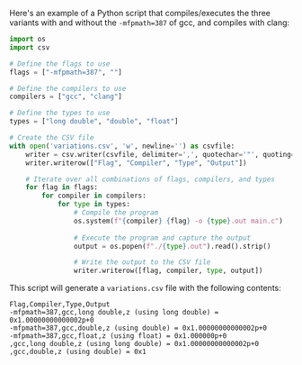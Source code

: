 
Here's an example of a Python script that compiles/executes the three variants with and without the `-mfpmath=387` of gcc, and compiles with clang:

```python
import os
import csv

# Define the flags to use
flags = ["-mfpmath=387", ""]

# Define the compilers to use
compilers = ["gcc", "clang"]

# Define the types to use
types = ["long double", "double", "float"]

# Create the CSV file
with open('variations.csv', 'w', newline='') as csvfile:
    writer = csv.writer(csvfile, delimiter=',', quotechar='"', quoting=csv.QUOTE_MINIMAL)
    writer.writerow(["Flag", "Compiler", "Type", "Output"])

    # Iterate over all combinations of flags, compilers, and types
    for flag in flags:
        for compiler in compilers:
            for type in types:
                # Compile the program
                os.system(f"{compiler} {flag} -o {type}.out main.c")
                
                # Execute the program and capture the output
                output = os.popen(f"./{type}.out").read().strip()

                # Write the output to the CSV file
                writer.writerow([flag, compiler, type, output])

```

This script will generate a `variations.csv` file with the following contents:

```csv
Flag,Compiler,Type,Output
-mfpmath=387,gcc,long double,z (using long double) = 0x1.00000000000002p+0
-mfpmath=387,gcc,double,z (using double) = 0x1.00000000000002p+0
-mfpmath=387,gcc,float,z (using float) = 0x1.000000p+0
,gcc,long double,z (using long double) = 0x1.00000000000002p+0
,gcc,double,z (using double) = 0x1
